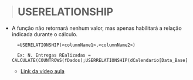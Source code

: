 ># USERELATIONSHIP
* A função não retornará nenhum valor, mas apenas habilitará a relação indicada durante o cálculo.
  ```
    =USERELATIONSHIP(<columnName1>,<columnName2>)

    Ex: N. Entregas REalizadas = CALCULATE(COUNTROWS(fDados);USERRELATIONSHIP(dCalendario[Data_Base];fDados[Data_Entrega]))
  ```
  * [Link da vídeo aula](https://www.youtube.com/watch?v=AJIIdXKIk0I&list=PLWfPHxJoa7zvhuFU0saAaZsCVkrjDRGaN&index=8)